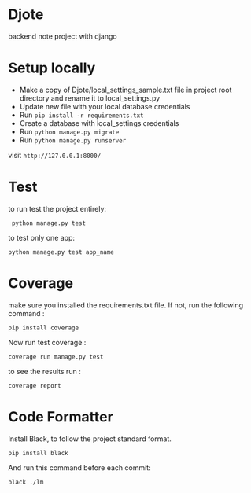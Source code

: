 # Djote
backend note project with django


# Setup locally
- Make a copy of Djote/local_settings_sample.txt file in project root directory and rename it to local_settings.py
- Update new file with your local database credentials 
- Run `pip install -r requirements.txt`
- Create a database with local_settings credentials
- Run `python manage.py migrate`
- Run `python manage.py runserver`

visit `http://127.0.0.1:8000/`


# Test


to run test the project entirely:

     python manage.py test

to test only one app:

    python manage.py test app_name 


# Coverage
make sure you installed the requirements.txt file. If not, run the following command :

    pip install coverage

Now run test coverage :

    coverage run manage.py test

to see the results run :

    coverage report


# Code Formatter
Install Black, to follow the project standard format. 

	pip install black 

And run this command before each commit: 
	
	black ./lm
